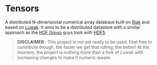 # Tensors

A distributed N-dimensional numerical array database built on [Riak][1] and based on [Luwak][2]. It aims to be a distributed datastore with a similar approach as the [HDF Group][3] guys took with [HDF5][4].

> **DISCLAIMER** : This project is not yet ready to be used. Feel free to contribute though, the faster we get that rolling, the better! At the moment, the project is nothing more than a fork of Luwak with increasing changes to make it numeric-aware.

[1]: http://www.github.com/basho/riak
[2]: http://www.github.com/basho/luwak
[3]: http://www.hdfgroup.org/
[4]: http://www.hdfgroup.org/HDF5/

